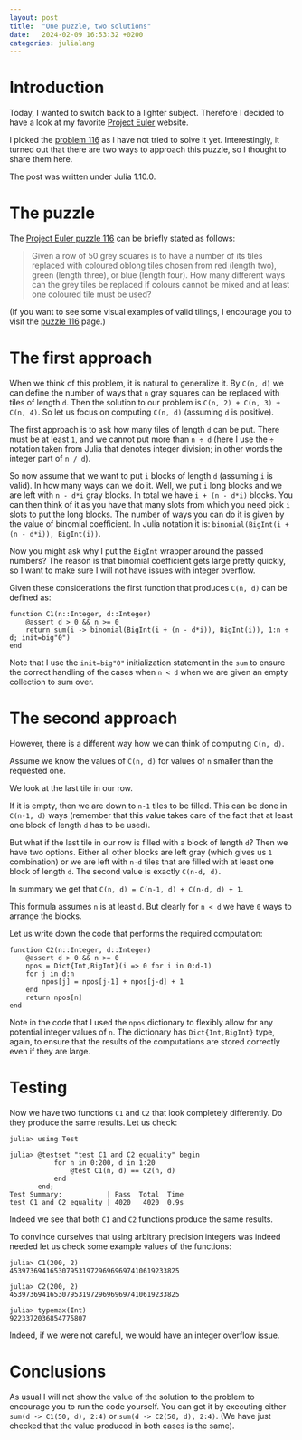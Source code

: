 ```yaml
---
layout: post
title:  "One puzzle, two solutions"
date:   2024-02-09 16:53:32 +0200
categories: julialang
---
```


# Introduction

Today, I wanted to switch back to a lighter subject.
Therefore I decided to have a look at my favorite [Project Euler][pew] website.

I picked the [problem 116][pe] as I have not tried to solve it yet.
Interestingly, it turned out that there are two ways to approach this puzzle,
so I thought to share them here.

The post was written under Julia 1.10.0.

# The puzzle

The [Project Euler puzzle 116][pe] can be briefly stated as follows:

> Given a row of 50 grey squares is to have a number of its tiles replaced with
> coloured oblong tiles chosen from red (length two),
> green (length three), or blue (length four).
> How many different ways can the grey tiles be replaced if colours
> cannot be mixed and at least one coloured tile must be used?

(If you want to see some visual examples of valid tilings, I encourage you to
visit the [puzzle 116][pe] page.)

# The first approach

When we think of this problem, it is natural to generalize it. By `C(n, d)` we can
define the number of ways that `n` gray squares can be replaced with tiles of length `d`.
Then the solution to our problem is `C(n, 2) + C(n, 3) + C(n, 4)`.
So let us focus on computing `C(n, d)` (assuming `d` is positive).

The first approach is to ask how many tiles of length `d` can be put. There must be at least
`1`, and we cannot put more than `n ÷ d` (here I use the `÷` notation taken from Julia that
denotes integer division; in other words the integer part of `n / d`).

So now assume that we want to put `i` blocks of length `d` (assuming `i` is valid). In
how many ways can we do it. Well, we put `i` long blocks and we are left with `n - d*i` gray blocks.
In total we have `i + (n - d*i)` blocks. You can then think of it as you have that many slots
from which you need pick `i` slots to put the long blocks. The number of ways you can do it is
given by the value of binomial coefficient. In Julia notation it is:
`binomial(BigInt(i + (n - d*i)), BigInt(i))`.

Now you might ask why I put the `BigInt` wrapper around the passed numbers? The reason is
that binomial coefficient gets large pretty quickly, so I want to make sure I will not
have issues with integer overflow.

Given these considerations the first function that produces `C(n, d)` can be defined as:

```
function C1(n::Integer, d::Integer)
    @assert d > 0 && n >= 0
    return sum(i -> binomial(BigInt(i + (n - d*i)), BigInt(i)), 1:n ÷ d; init=big"0")
end
```

Note that I use the `init=big"0"` initialization statement in the `sum` to ensure the
correct handling of the cases when `n < d` when we are given an empty collection to sum over.

# The second approach

However, there is a different way how we can think of computing `C(n, d)`.

Assume we know the values of `C(n, d)` for values of `n` smaller than the requested one.

We look at the last tile in our row.

If it is empty, then we are down to `n-1` tiles to be filled.
This can be done in `C(n-1, d)` ways (remember that this value takes care
of the fact that at least one block of length `d` has to be used).

But what if the last tile in our row is filled with a block of length `d`?
Then we have two options. Either all other blocks are left gray (which gives us `1` combination)
or we are left with `n-d` tiles that are filled with at least one block of length `d`. The
second value is exactly `C(n-d, d)`.

In summary we get that `C(n, d) = C(n-1, d) + C(n-d, d) + 1`.

This formula assumes `n` is at least `d`. But clearly for `n < d`
we have `0` ways to arrange the blocks.

Let us write down the code that performs the required computation:

```
function C2(n::Integer, d::Integer)
    @assert d > 0 && n >= 0
    npos = Dict{Int,BigInt}(i => 0 for i in 0:d-1)
    for j in d:n
        npos[j] = npos[j-1] + npos[j-d] + 1
    end
    return npos[n]
end
```

Note in the code that I used the `npos` dictionary to flexibly allow
for any potential integer values of `n`. The dictionary has
`Dict{Int,BigInt}` type, again, to ensure that the results of the computations
are stored correctly even if they are large.

# Testing

Now we have two functions `C1` and `C2` that look completely differently.
Do they produce the same results. Let us check:

```
julia> using Test

julia> @testset "test C1 and C2 equality" begin
           for n in 0:200, d in 1:20
               @test C1(n, d) == C2(n, d)
           end
       end;
Test Summary:           | Pass  Total  Time
test C1 and C2 equality | 4020   4020  0.9s
```

Indeed we see that both `C1` and `C2` functions produce the same results.

To convince ourselves that using arbitrary precision integers was indeed needed
let us check some example values of the functions:

```
julia> C1(200, 2)
453973694165307953197296969697410619233825

julia> C2(200, 2)
453973694165307953197296969697410619233825

julia> typemax(Int)
9223372036854775807
```

Indeed, if we were not careful, we would have an integer overflow issue.

# Conclusions

As usual I will not show the value of the solution to the problem to encourage you
to run the code yourself. You can get it by executing either
`sum(d -> C1(50, d), 2:4)` or `sum(d -> C2(50, d), 2:4)`.
(We have just checked that the value produced in both cases is the same).


[pew]: https://projecteuler.net/
[pe]: https://projecteuler.net/problem=116

